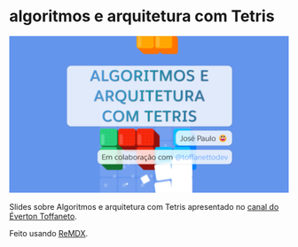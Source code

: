 # algoritmos e arquitetura com Tetris

[![Imagem do slide inicial](./slide0.png)](https://tetris-react-live.vercel.app)

Slides sobre Algoritmos e arquitetura com Tetris apresentado no [canal do Éverton Toffaneto](https://www.youtube.com/watch?v=vNbXOLPulRo&ab_channel=%C3%89vertonToffanetto).

Feito usando [ReMDX](https://github.com/cpojer/remdx).
